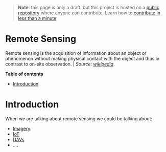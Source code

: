 > **Note**: this page is only a draft, but this project is hosted on a [public repository](https://github.com/hhkaos/awesome-arcgis) where anyone can contribute. Learn how to [contribute in less than a minute](https://github.com/hhkaos/awesome-arcgis/blob/master/CONTRIBUTING.md#contributions).

# Remote Sensing

Remote sensing is the acquisition of information about an object or phenomenon without making physical contact with the object and thus in contrast to on-site observation. | *Source:  [wikipedia](https://en.wikipedia.org/wiki/Remote_sensing)*.


<!-- START doctoc generated TOC please keep comment here to allow auto update -->
<!-- DON'T EDIT THIS SECTION, INSTEAD RE-RUN doctoc TO UPDATE -->
**Table of contents**

- [Introduction](#introduction)

<!-- END doctoc generated TOC please keep comment here to allow auto update -->

# Introduction

When we are talking about remote sensing we could be talking about:

* [Imagery](../imagery-data/README.md).
* [IoT](../iot/README.md)
* [UAVs](../uavs/README.md)
* ....
